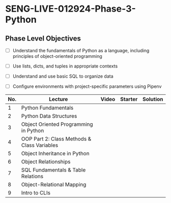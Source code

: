 # SENG-LIVE-012924-Phase-3-Python
## Phase Level Objectives
- [ ] Understand the fundamentals of Python as a language, including principles of object-oriented programming
- [ ] Use lists, dicts, and tuples in appropriate contexts
- [ ] Understand and use basic SQL to organize data
- [ ] Configure environments with project-specific parameters using Pipenv


|No. | Lecture                          | Video 	| Starter 	| Solution 	|
|----|------------------------------	|:-----:	|--------	|---------	|
|1 | Python Fundamentals                         ||||
|2 | Python Data Structures                      ||||
|3 | Object Oriented Programming in Python       ||||
|4 | OOP Part 2: Class Methods & Class Variables ||||
|5 | Object Inheritance in Python                ||||
|6 | Object Relationships                        ||||
|7 | SQL Fundamentals & Table Relations          ||||
|8 | Object-Relational Mapping                   ||||
|9 | Intro to CLIs                               ||||